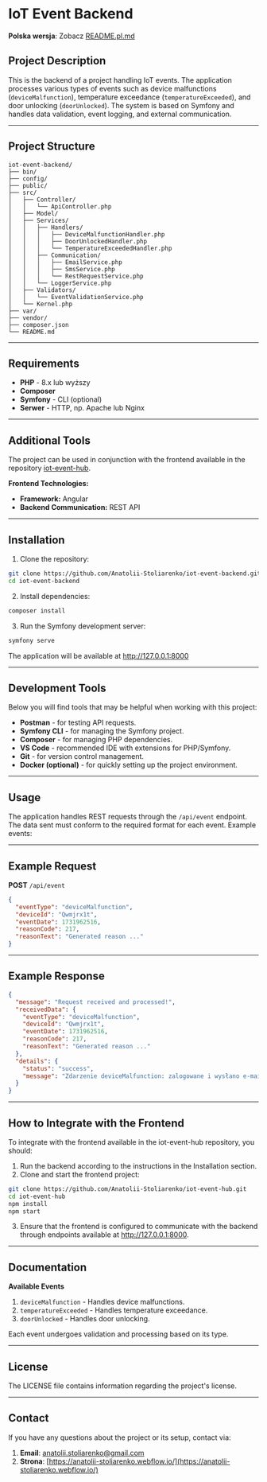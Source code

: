 # IoT Event Backend

**Polska wersja**: Zobacz [README.pl.md](README.pl.md)

## Project Description

This is the backend of a project handling IoT events. The application processes various types of events such as device malfunctions (`deviceMalfunction`), temperature exceedance (`temperatureExceeded`), and door unlocking (`doorUnlocked`). The system is based on Symfony and handles data validation, event logging, and external communication.

---

## Project Structure

```plaintext
iot-event-backend/
├── bin/
├── config/
├── public/
├── src/
│   ├── Controller/
│   │   └── ApiController.php
│   ├── Model/
│   ├── Services/
│   │   ├── Handlers/
│   │   │   ├── DeviceMalfunctionHandler.php
│   │   │   ├── DoorUnlockedHandler.php
│   │   │   └── TemperatureExceededHandler.php
│   │   ├── Communication/
│   │   │   ├── EmailService.php
│   │   │   ├── SmsService.php
│   │   │   └── RestRequestService.php
│   │   └── LoggerService.php
│   ├── Validators/
│   │   └── EventValidationService.php
│   └── Kernel.php
├── var/
├── vendor/
├── composer.json
└── README.md
```

---

## Requirements

- **PHP** - 8.x lub wyższy
- **Composer**
- **Symfony** - CLI (optional)
- **Serwer** - HTTP, np. Apache lub Nginx

---

## Additional Tools

The project can be used in conjunction with the frontend available in the repository [iot-event-hub](https://github.com/Anatolii-Stoliarenko/iot-event-hub.git).

**Frontend Technologies:**

- **Framework:** Angular
- **Backend Communication:** REST API

---

## Installation

1. Clone the repository:

```bash
git clone https://github.com/Anatolii-Stoliarenko/iot-event-backend.git
cd iot-event-backend
```

2. Install dependencies:

```bash
composer install
```

3. Run the Symfony development server:

```bash
symfony serve
```

The application will be available at http://127.0.0.1:8000

---

## Development Tools

Below you will find tools that may be helpful when working with this project:

- **Postman** - for testing API requests.
- **Symfony CLI** - for managing the Symfony project.
- **Composer** - for managing PHP dependencies.
- **VS Code** - recommended IDE with extensions for PHP/Symfony.
- **Git** - for version control management.
- **Docker (optional)** - for quickly setting up the project environment.

---

## Usage

The application handles REST requests through the `/api/event` endpoint. The data sent must conform to the required format for each event. Example events:

---

## Example Request

**POST** `/api/event`

```json
{
  "eventType": "deviceMalfunction",
  "deviceId": "Qwmjrx1t",
  "eventDate": 1731962516,
  "reasonCode": 217,
  "reasonText": "Generated reason ..."
}
```

---

## Example Response

```json
{
  "message": "Request received and processed!",
  "receivedData": {
    "eventType": "deviceMalfunction",
    "deviceId": "Qwmjrx1t",
    "eventDate": 1731962516,
    "reasonCode": 217,
    "reasonText": "Generated reason ..."
  },
  "details": {
    "status": "success",
    "message": "Zdarzenie deviceMalfunction: zalogowane i wysłano e-mail."
  }
}
```

---

## How to Integrate with the Frontend

To integrate with the frontend available in the iot-event-hub repository, you should:

1. Run the backend according to the instructions in the Installation section.
2. Clone and start the frontend project:

```bash
git clone https://github.com/Anatolii-Stoliarenko/iot-event-hub.git
cd iot-event-hub
npm install
npm start
```

3. Ensure that the frontend is configured to communicate with the backend through endpoints available at http://127.0.0.1:8000.

---

## Documentation

**Available Events**

1. `deviceMalfunction` - Handles device malfunctions.
2. `temperatureExceeded` - Handles temperature exceedance.
3. `doorUnlocked` - Handles door unlocking.

Each event undergoes validation and processing based on its type.

---

## License

The LICENSE file contains information regarding the project's license.

---

## Contact

If you have any questions about the project or its setup, contact via:

1. **Email**: [anatolii.stoliarenko@gmail.com](mailto:anatolii.stoliarenko@gmail.com)
2. **Strona**: [https://anatolii-stoliarenko.webflow.io/](https://anatolii-stoliarenko.webflow.io/)
